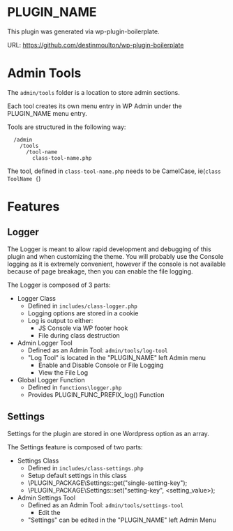 # PLUGIN_NAME

This plugin was generated via wp-plugin-boilerplate.

URL: https://github.com/destinmoulton/wp-plugin-boilerplate

# Admin Tools

The `admin/tools` folder is a location to store admin sections.

Each tool creates its own menu entry in WP Admin under the
PLUGIN_NAME menu entry.

Tools are structured in the following way:

```
  /admin
    /tools
      /tool-name
        class-tool-name.php
```

The tool, defined in `class-tool-name.php` needs to be CamelCase, ie(`class ToolName {`)

# Features

## Logger

The Logger is meant to allow rapid development and debugging of this plugin and when customizing the theme.
You will probably use the Console logging as it is extremely convenient, however if the console is not available because
of page breakage, then you can enable the file logging.

The Logger is composed of 3 parts:

- Logger Class
    - Defined in `includes/class-logger.php`
    - Logging options are stored in a cookie
    - Log is output to either:
        - JS Console via WP footer hook
        - File during class destruction
- Admin Logger Tool
    - Defined as an Admin Tool: `admin/tools/log-tool`
    - "Log Tool" is located in the "PLUGIN_NAME" left Admin menu
        - Enable and Disable Console or File Logging
        - View the File Log
- Global Logger Function
    - Defined in `functions\logger.php`
    - Provides PLUGIN_FUNC_PREFIX_log() Function

## Settings

Settings for the plugin are stored in one Wordpress option as an array.

The Settings feature is composed of two parts:

- Settings Class
    - Defined in `includes/class-settings.php`
    - Setup default settings in this class
    - \PLUGIN_PACKAGE\Settings::get("single-setting-key");
    - \PLUGIN_PACKAGE\Settings::set("setting-key", <setting_value>);
- Admin Settings Tool
    - Defined as an Admin Tool: `admin/tools/settings-tool`
        - Edit the
    - "Settings" can be edited in the "PLUGIN_NAME" left Admin Menu
